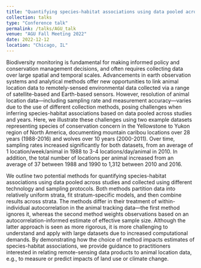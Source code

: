 ```yaml
---
title: "Quantifying species-habitat associations using data pooled across studies and collection methods"
collection: talks
type: "Conference talk"
permalink: /talks/AGU_talk
venue: "AGU Fall Meeting 2022"
date: 2022-12-12
location: "Chicago, IL"
---
```


 Biodiversity monitoring is fundamental for making informed policy and conservation management decisions, and often requires collecting data over large spatial and temporal scales. Advancements in earth observation systems and analytical methods offer new opportunities to link animal location data to remotely-sensed environmental data collected via a range of satellite-based and Earth-based sensors. However, resolution of animal location data—including sampling rate and measurement accuracy—varies due to the use of different collection methods, posing challenges when inferring species-habitat associations based on data pooled across studies and years. Here, we illustrate these challenges using two example datasets representing species of conservation concern in the Yellowstone to Yukon region of North America, documenting mountain caribou locations over 28 years (1988-2016) and wolves over 10 years (2000-2011). Over time, sampling rates increased significantly for both datasets, from an average of 1 location/week/animal in 1988 to 3-4 locations/day/animal in 2010. In addition, the total number of locations per animal increased from an average of 37 between 1988 and 1990 to 1,312 between 2010 and 2016.

We outline two potential methods for quantifying species-habitat associations using data pooled across studies and collected using different technology and sampling protocols. Both methods partition data into relatively uniform strata, fit stratum-specific models, and then combine results across strata. The methods differ in their treatment of within-individual autocorrelation in the animal tracking data—the first method ignores it, whereas the second method weights observations based on an autocorrelation-informed estimate of effective sample size. Although the latter approach is seen as more rigorous, it is more challenging to understand and apply with large datasets due to increased computational demands. By demonstrating how the choice of method impacts estimates of species-habitat associations, we provide guidance to practitioners interested in relating remote-sensing data products to animal location data, e.g., to measure or predict impacts of land use or climate change. 